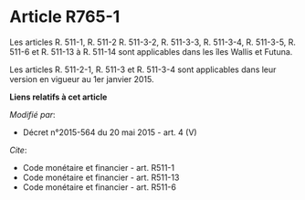 # Article R765-1

Les articles R. 511-1, R. 511-2 R. 511-3-2, R. 511-3-3, R. 511-3-4, R. 511-3-5, R. 511-6 et R. 511-13 à R. 511-14 sont
applicables dans les îles Wallis et Futuna.

Les articles R. 511-2-1, R. 511-3 et R. 511-3-4 sont applicables dans leur version en vigueur au 1er janvier 2015.

**Liens relatifs à cet article**

_Modifié par_:

  - Décret n°2015-564 du 20 mai 2015 - art. 4 (V)

_Cite_:

  - Code monétaire et financier - art. R511-1
  - Code monétaire et financier - art. R511-13
  - Code monétaire et financier - art. R511-6
